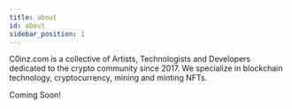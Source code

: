 ```yaml
---
title: about
id: about
sidebar_position: 1
---
```


C0inz.com is a collective of Artists, Technologists and Developers dedicated to the crypto community since 2017. We specialize in blockchain technology, cryptocurrency, mining and minting NFTs.  

Coming Soon!